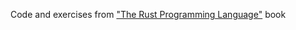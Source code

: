Code and exercises from ["The Rust Programming Language"](https://doc.rust-lang.org/stable/book/) book
